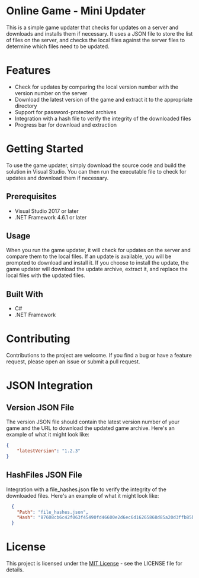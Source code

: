 # Online Game - Mini Updater
This is a simple game updater that checks for updates on a server and downloads and installs them if necessary. It uses a JSON file to store the list of files on the server, and checks the local files against the server files to determine which files need to be updated.

# Features
- Check for updates by comparing the local version number with the version number on the server
- Download the latest version of the game and extract it to the appropriate directory
- Support for password-protected archives
- Integration with a hash file to verify the integrity of the downloaded files
- Progress bar for download and extraction

# Getting Started
To use the game updater, simply download the source code and build the solution in Visual Studio. You can then run the executable file to check for updates and download them if necessary.

## Prerequisites
- Visual Studio 2017 or later
- .NET Framework 4.6.1 or later

## Usage
When you run the game updater, it will check for updates on the server and compare them to the local files. If an update is available, you will be prompted to download and install it. If you choose to install the update, the game updater will download the update archive, extract it, and replace the local files with the updated files.

## Built With
- C#
- .NET Framework

# Contributing
Contributions to the project are welcome. If you find a bug or have a feature request, please open an issue or submit a pull request.

# JSON Integration
## Version JSON File
The version JSON file should contain the latest version number of your game and the URL to download the updated game archive. Here's an example of what it might look like:

```json
{
    "latestVersion": "1.2.3"
}
```
## HashFiles JSON File
Integration with a file_hashes.json file to verify the integrity of the downloaded files. Here's an example of what it might look like:

```json
  {
    "Path": "file_hashes.json",
    "Hash": "87608cb6c42f063f45490fd46600e2d6ec6d16265868d85a20d3ffb85b9f1d65"
  }
```

# License
This project is licensed under the [MIT License](LICENSE) - see the LICENSE file for details.

